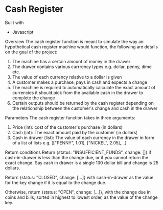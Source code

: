# Cash Register
Built with
- Javascript

Overview
The cash register function is meant to simulate the way an hypothetical cash register machine would function, 
the following are details on the goal of the project:
1.	The machine has a certain amount of money in the drawer
2.	The drawer contains various currrency types e.g. dollar, penny, dime etc.
3.	The value of each currency relative to a dollar is given
4.	A customer makes a purchase, pays in cash and expects a change
5.	The machine is required to automatically calculate the exact amount of currencies
	it should pick from the available cash in the drawer to complete the change
6.	Certain outputs should be returned by the cash register depending on the relationship between
	the customer's change and cash in the drawer

Parameters
The cash register function takes in three arguments:
1. Price (int): cost of the customer's purchase (in dollars)
2. Cash (int): The exact amount paid by the customer (in dollars)
3. Cash in drawer (list): The value of each currency in the drawer in form
			  of a list of lists e.g. [["PENNY", 1.01], ["NICKEL", 2.05],...]

Return conditions
Return {status: "INSUFFICIENT_FUNDS", change: []} if cash-in-drawer is less than the change due, 
or if you cannot return the exact change. Say cash in drawer is a single 100 dollar bill and 
change is 25 dollars.

Return {status: "CLOSED", change: [...]} with cash-in-drawer as the value for the key change if 
it is equal to the change due. 

Otherwise, return {status: "OPEN", change: [...]}, with the change due in coins and bills, 
sorted in highest to lowest order, as the value of the change key.
